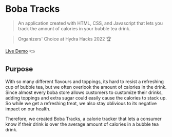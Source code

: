 # Boba Tracks
> An application created with HTML, CSS, and Javascript that lets you track the amount of calories in your bubble tea drink.

> Organizers' Choice at Hydra Hacks 2022 🏆

[Live Demo](https://tdanielles.github.io/boba-tracks/) 👈

## Purpose
With so many different flavours and toppings, its hard to resist a refreshing cup of bubble tea, but we often overlook the amount of calories in the drink. Since almost every boba store allows customers to customize their drinks, adding toppings and extra sugar could easily cause the calories to stack up. So while we get a refreshing treat, we also stay oblivious to its negative impact on our health.

Therefore, we created Boba Tracks, a calorie tracker that lets a consumer know if their drink is over the average amount of calories in a bubble tea drink.
